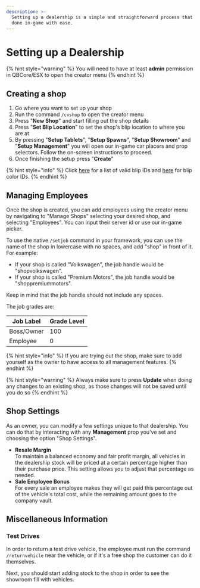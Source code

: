 ```yaml
---
description: >-
  Setting up a dealership is a simple and straightforward process that can be
  done in-game with ease.
---
```


# Setting up a Dealership

{% hint style="warning" %}
You will need to have at least **admin** permission in QBCore/ESX to open the creator menu
{% endhint %}

## Creating a shop

1. Go where you want to set up your shop
2. Run the command `/cvshop` to open the creator menu
3. Press "**New Shop**" and start filling out the shop details
4. Press "**Set Blip Location**" to set the shop's blip location to where you are at
5. By pressing "**Setup Tablets**", "**Setup Spawns**", "**Setup Showroom**" and "**Setup Management**" you will open our in-game car placers and prop selectors. Follow the on-screen instructions to proceed.
6. Once finishing the setup press "**Create**"

{% hint style="info" %}
Click [here](https://docs.fivem.net/docs/game-references/blips/#blips) for a list of valid blip IDs and [here](https://docs.fivem.net/docs/game-references/blips/#blip-colors) for blip color IDs.
{% endhint %}

## Managing Employees

Once the shop is created, you can add employees using the creator menu by navigating to "Manage Shops" selecting your desired shop, and selecting "Employees". You can input their server id or use our in-game picker.

To use the native `/setjob` command in your framework, you can use the name of the shop in lowercase with no spaces, and add "shop" in front of it. For example:

* If your shop is called "Volkswagen", the job handle would be "shopvolkswagen".
* If your shop is called "Premium Motors", the job handle would be "shoppremiummotors".

Keep in mind that the job handle should not include any spaces.

The job grades are:

| Job Label  | Grade Level |
| ---------- | ----------- |
| Boss/Owner | 100         |
| Employee   | 0           |

{% hint style="info" %}
If you are trying out the shop, make sure to add yourself as the owner to have access to all management features.
{% endhint %}

{% hint style="warning" %}
Always make sure to press **Update** when doing any changes to an existing shop, as those changes will not be saved until you do so
{% endhint %}

## Shop Settings

As an owner, you can modify a few settings unique to that dealership. You can do that by interacting with any **Management** prop you've set and choosing the option "Shop Settings".

* **Resale Margin**\
  To maintain a balanced economy and fair profit margin, all vehicles in the dealership stock will be priced at a certain percentage higher than their purchase price. This setting allows you to adjust that percentage as needed.
* **Sale Employee Bonus**\
  For every sale an employee makes they will get paid this percentage out of the vehicle's total cost, while the remaining amount goes to the company vault.

## Miscellaneous Information

### Test Drives

In order to return a test drive vehicle, the employee must run the command `/returnvehicle` near the vehicle, or if it's a free shop the customer can do it themselves.



Next, you should start adding stock to the shop in order to see the showroom fill with vehicles.

